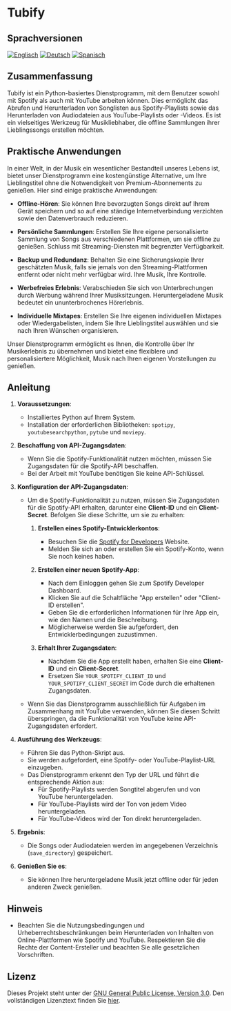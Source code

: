 # Tubify

## Sprachversionen
[![Englisch](https://img.shields.io/badge/Englisch-English-blue)](readme.md)
[![Deutsch](https://img.shields.io/badge/Deutsch-German-blue)](readme_de.md)
[![Spanisch](https://img.shields.io/badge/Español-Spanish-blue)](readme_es.md)

## Zusammenfassung

Tubify ist ein Python-basiertes Dienstprogramm, mit dem Benutzer sowohl mit Spotify als auch mit YouTube arbeiten können. Dies ermöglicht das Abrufen und Herunterladen von Songlisten aus Spotify-Playlists sowie das Herunterladen von Audiodateien aus YouTube-Playlists oder -Videos. Es ist ein vielseitiges Werkzeug für Musikliebhaber, die offline Sammlungen ihrer Lieblingssongs erstellen möchten.

## Praktische Anwendungen

In einer Welt, in der Musik ein wesentlicher Bestandteil unseres Lebens ist, bietet unser Dienstprogramm eine kostengünstige Alternative, um Ihre Lieblingstitel ohne die Notwendigkeit von Premium-Abonnements zu genießen. Hier sind einige praktische Anwendungen:

- **Offline-Hören**: Sie können Ihre bevorzugten Songs direkt auf Ihrem Gerät speichern und so auf eine ständige Internetverbindung verzichten sowie den Datenverbrauch reduzieren.

- **Persönliche Sammlungen**: Erstellen Sie Ihre eigene personalisierte Sammlung von Songs aus verschiedenen Plattformen, um sie offline zu genießen. Schluss mit Streaming-Diensten mit begrenzter Verfügbarkeit.

- **Backup und Redundanz**: Behalten Sie eine Sicherungskopie Ihrer geschätzten Musik, falls sie jemals von den Streaming-Plattformen entfernt oder nicht mehr verfügbar wird. Ihre Musik, Ihre Kontrolle.

- **Werbefreies Erlebnis**: Verabschieden Sie sich von Unterbrechungen durch Werbung während Ihrer Musiksitzungen. Heruntergeladene Musik bedeutet ein ununterbrochenes Hörerlebnis.

- **Individuelle Mixtapes**: Erstellen Sie Ihre eigenen individuellen Mixtapes oder Wiedergabelisten, indem Sie Ihre Lieblingstitel auswählen und sie nach Ihren Wünschen organisieren.

Unser Dienstprogramm ermöglicht es Ihnen, die Kontrolle über Ihr Musikerlebnis zu übernehmen und bietet eine flexiblere und personalisiertere Möglichkeit, Musik nach Ihren eigenen Vorstellungen zu genießen.

## Anleitung

1. **Voraussetzungen**:
   - Installiertes Python auf Ihrem System.
   - Installation der erforderlichen Bibliotheken: `spotipy`, `youtubesearchpython`, `pytube` und `moviepy`.

2. **Beschaffung von API-Zugangsdaten**:
   - Wenn Sie die Spotify-Funktionalität nutzen möchten, müssen Sie Zugangsdaten für die Spotify-API beschaffen.
   - Bei der Arbeit mit YouTube benötigen Sie keine API-Schlüssel.

3. **Konfiguration der API-Zugangsdaten**:
   - Um die Spotify-Funktionalität zu nutzen, müssen Sie Zugangsdaten für die Spotify-API erhalten, darunter eine **Client-ID** und ein **Client-Secret**. Befolgen Sie diese Schritte, um sie zu erhalten:

     1. **Erstellen eines Spotify-Entwicklerkontos**:
        - Besuchen Sie die [Spotify for Developers](https://developer.spotify.com/dashboard/) Website.
        - Melden Sie sich an oder erstellen Sie ein Spotify-Konto, wenn Sie noch keines haben.

     2. **Erstellen einer neuen Spotify-App**:
        - Nach dem Einloggen gehen Sie zum Spotify Developer Dashboard.
        - Klicken Sie auf die Schaltfläche "App erstellen" oder "Client-ID erstellen".
        - Geben Sie die erforderlichen Informationen für Ihre App ein, wie den Namen und die Beschreibung.
        - Möglicherweise werden Sie aufgefordert, den Entwicklerbedingungen zuzustimmen.

     3. **Erhalt Ihrer Zugangsdaten**:
        - Nachdem Sie die App erstellt haben, erhalten Sie eine **Client-ID** und ein **Client-Secret**.
        - Ersetzen Sie `YOUR_SPOTIFY_CLIENT_ID` und `YOUR_SPOTIFY_CLIENT_SECRET` im Code durch die erhaltenen Zugangsdaten.

   - Wenn Sie das Dienstprogramm ausschließlich für Aufgaben im Zusammenhang mit YouTube verwenden, können Sie diesen Schritt überspringen, da die Funktionalität von YouTube keine API-Zugangsdaten erfordert.

4. **Ausführung des Werkzeugs**:
   - Führen Sie das Python-Skript aus.
   - Sie werden aufgefordert, eine Spotify- oder YouTube-Playlist-URL einzugeben.
   - Das Dienstprogramm erkennt den Typ der URL und führt die entsprechende Aktion aus:
     - Für Spotify-Playlists werden Songtitel abgerufen und von YouTube heruntergeladen.
     - Für YouTube-Playlists wird der Ton von jedem Video heruntergeladen.
     - Für YouTube-Videos wird der Ton direkt heruntergeladen.

5. **Ergebnis**:
   - Die Songs oder Audiodateien werden im angegebenen Verzeichnis (`save_directory`) gespeichert.

6. **Genießen Sie es**:
   - Sie können Ihre heruntergeladene Musik jetzt offline oder für jeden anderen Zweck genießen.

## Hinweis

- Beachten Sie die Nutzungsbedingungen und Urheberrechtsbeschränkungen beim Herunterladen von Inhalten von Online-Plattformen wie Spotify und YouTube. Respektieren Sie die Rechte der Content-Ersteller und beachten Sie alle gesetzlichen Vorschriften.

## Lizenz

Dieses Projekt steht unter der [GNU General Public License, Version 3.0](LICENSE). Den vollständigen Lizenztext finden Sie [hier](https://www.gnu.org/licenses/gpl-3.0.html).
